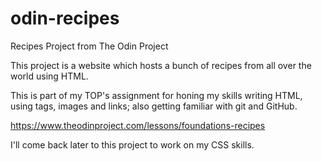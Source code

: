 # odin-recipes
Recipes Project from The Odin Project

This project is a website which hosts a bunch of recipes from all over the
world using HTML.

This is part of my TOP's assignment for honing my skills writing HTML, using
tags, images and links; also getting familiar with git and GitHub.

https://www.theodinproject.com/lessons/foundations-recipes

I'll come back later to this project to work on my CSS skills.